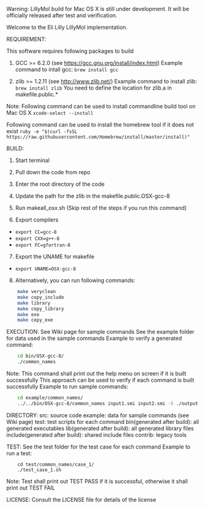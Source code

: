 Warning: LillyMol build for Mac OS X is still under development.
         It will be officially released after test and verification.
         
Welcome to the Eli Lilly LillyMol implementation.

REQUIREMENT:

This software requires following packages to build
1. GCC >= 6.2.0 (see https://gcc.gnu.org/install/index.html)
Example command to intall gcc: `brew install gcc`

2. zlib >= 1.2.11 (see http://www.zlib.net/)
Example command to install zlib: `brew install zlib`
You need to define the location for zlib.a in makefile.public.*


Note:
Following command can be used to install commandline build tool on Mac OS X
`xcode-select --install`

Following command can be used to install the homebrew tool if it does not exist
`ruby -e "$(curl -fsSL https://raw.githubusercontent.com/Homebrew/install/master/install)"`

BUILD:
1. Start terminal

2. Pull down the code from repo

3. Enter the root directory of the code

4. Update the path for the zlib in the makefile.public.OSX-gcc-8

5. Run makeall_osx.sh (Skip rest of the steps if you run this command)

6. Export compilers
 * `export CC=gcc-8`
 * `export CXX=g++-8`
 * `export FC=gfortran-8`


7. Export the UNAME for makefile
 * `export UNAME=OSX-gcc-8`


8. Alternatively, you can run following commands:
```bash
    make veryclean
    make copy_include
    make library
    make copy_library
    make exe
    make copy_exe
```

EXECUTION:
See Wiki page for sample commands
See the example folder for data used in the sample commands
Example to verify a generated command:
```bash
    cd bin/OSX-gcc-8/
    ./common_names
```
Note: This command shall print out the help menu on screen if it is built successfully
      This approach can be used to verify if each command is built successfully
Example to run sample commands:
```bash
    cd example/common_names/
    ../../bin/OSX-gcc-8/common_names input1.smi input2.smi -S ./output -s 10000 -r 10000 -D + -v
```


DIRECTORY:
src:                             source code
example:                         data for sample commands (see Wiki page)
test:                            test scripts for each command
bin(generated after build):      all generated executables
lib(generated after build):      all generated library files
include(generated after build):  shared include files
contrib:                         legacy tools


TEST:
See the test folder for the test case for each command
Example to run a test:
```
    cd test/common_names/case_1/
    ./test_case_1.sh
```
Note: Test shall print out TEST PASS if it is successful, otherwise it shall
      print out TEST FAIL

LICENSE:
Consult the LICENSE file for details of the license
